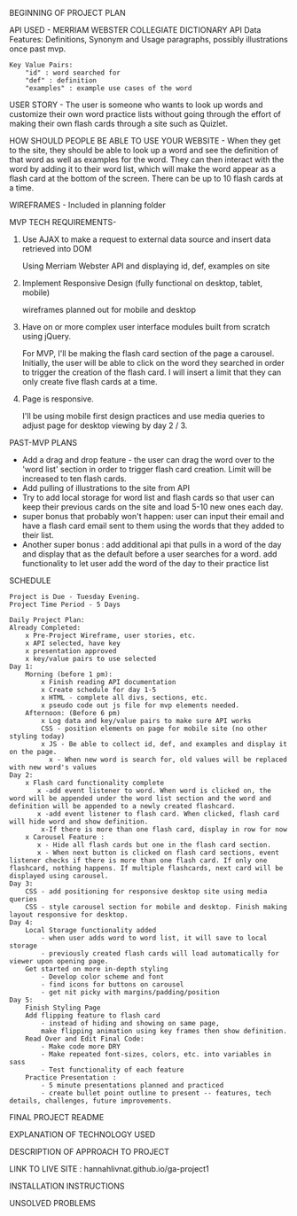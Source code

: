 
BEGINNING OF PROJECT PLAN

API USED - MERRIAM WEBSTER COLLEGIATE DICTIONARY API
    Data Features: Definitions, Synonym and Usage paragraphs, possibly illustrations once past mvp. 

    Key Value Pairs: 
        "id" : word searched for
        "def" : definition
        "examples" : example use cases of the word


USER STORY - 
The user is someone who wants to look up words and customize their 
own word practice lists without going through the effort of making their
own flash cards through a site such as Quizlet. 

HOW SHOULD PEOPLE BE ABLE TO USE YOUR WEBSITE -
When they get to the site, they should be able to look up a word and see the definition of that word as well as examples for the word. They can then interact with the word by adding it to their word list, which will make the word appear as a flash card at the bottom of the screen. There can be up to 10 flash cards at a time. 

WIREFRAMES - Included in planning folder

MVP TECH REQUIREMENTS- 

1) Use AJAX to make a request to external data source and insert data
retrieved into DOM

    Using Merriam Webster API and displaying id, def, examples on site

2) Implement Responsive Design (fully functional on desktop, tablet, mobile)

    wireframes planned out for mobile and desktop

3) Have on or more complex user interface modules built from scratch using jQuery. 

    For MVP, I'll be making the flash card section of the page a 
    carousel. Initially, the user will be able to click on the word
    they searched in order to trigger the creation of the flash card. 
    I will insert a limit that they can only create five flash cards 
    at a time. 

4) Page is responsive. 

    I'll be using mobile first design practices and use media queries to adjust
    page for desktop viewing by day 2 / 3. 

PAST-MVP PLANS

-   Add a drag and drop feature - the user can drag the word over to the 'word
    list' section in order to trigger flash card creation. Limit 
    will be increased to ten flash cards. 
-   Add pulling of illustrations to the site from API
-   Try to add local storage for word list and flash cards so that 
    user can keep their previous cards on the site and load 5-10 
    new ones each day. 
-   super bonus that probably won't happen: user can input their email and 
    have a flash card email sent to them using the words that they added
    to their list.
-   Another super bonus : add additional api that pulls in a word of the day and 
    display that as the default before a user searches for a word. add functionality
    to let user add the word of the day to their practice list

SCHEDULE

    Project is Due - Tuesday Evening. 
    Project Time Period - 5 Days

    Daily Project Plan: 
    Already Completed: 
        x Pre-Project Wireframe, user stories, etc. 
        x API selected, have key
        x presentation approved
        x key/value pairs to use selected
    Day 1: 
        Morning (before 1 pm):
            x Finish reading API documentation
            x Create schedule for day 1-5
            x HTML - complete all divs, sections, etc.
            x pseudo code out js file for mvp elements needed. 
        Afternoon: (Before 6 pm)
            x Log data and key/value pairs to make sure API works
            CSS - position elements on page for mobile site (no other styling today)
            x JS - Be able to collect id, def, and examples and display it on the page.
              x - When new word is search for, old values will be replaced with new word's values
    Day 2: 
        x Flash card functionality complete
           x -add event listener to word. When word is clicked on, the word will be appended under the word list section and the word and definition will be appended to a newly created flashcard.
           x -add event listener to flash card. When clicked, flash card will hide word and show definition. 
            x-If there is more than one flash card, display in row for now
        x Carousel Feature : 
           x - Hide all flash cards but one in the flash card section. 
           x - When next button is clicked on flash card sections, event listener checks if there is more than one flash card. If only one flashcard, nothing happens. If multiple flashcards, next card will be displayed using carousel. 
    Day 3: 
        CSS - add positioning for responsive desktop site using media queries
        CSS - style carousel section for mobile and desktop. Finish making layout responsive for desktop.
    Day 4: 
        Local Storage functionality added
            - when user adds word to word list, it will save to local storage
            - previously created flash cards will load automatically for viewer upon opening page.
        Get started on more in-depth styling
            - Develop color scheme and font
            - find icons for buttons on carousel
            - get nit picky with margins/padding/position
    Day 5: 
        Finish Styling Page
        Add flipping feature to flash card 
            - instead of hiding and showing on same page,
            make flipping animation using key frames then show definition. 
        Read Over and Edit Final Code: 
            - Make code more DRY 
            - Make repeated font-sizes, colors, etc. into variables in sass
            - Test functionality of each feature
        Practice Presentation : 
            - 5 minute presentations planned and practiced
            - create bullet point outline to present -- features, tech details, challenges, future improvements. 




FINAL PROJECT README

EXPLANATION OF TECHNOLOGY USED


DESCRIPTION OF APPROACH TO PROJECT


LINK TO LIVE SITE  : hannahlivnat.github.io/ga-project1

INSTALLATION INSTRUCTIONS


UNSOLVED PROBLEMS